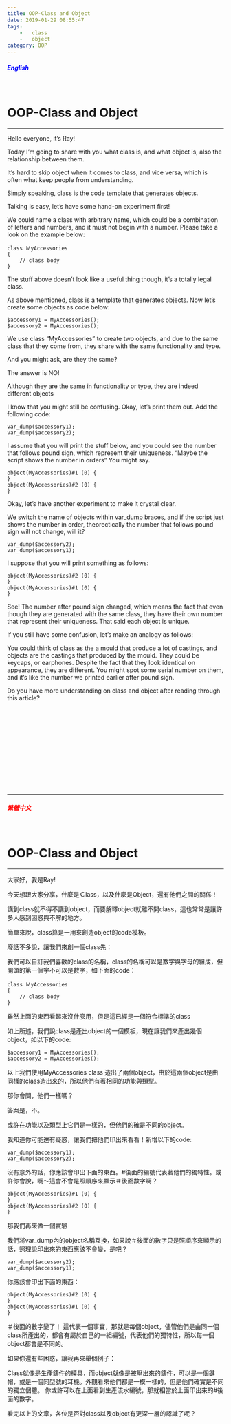 ```yaml
---
title: OOP-Class and Object
date: 2019-01-29 08:55:47
tags: 
    -   class
    -   object
category: OOP
---
```

##### <span style="color:blue">English</span>
<br>

OOP-Class and Object
==
<hr>

Hello everyone, it’s Ray!

Today I’m going to share with you what class is, and what object is, also the relationship between them.

It’s hard to skip object when it comes to class, and vice versa, which is often what keep people from understanding.

Simply speaking, class is the code template that generates objects.

Talking is easy, let’s have some hand-on experiment first!

We could name a class with arbitrary name, which could be a combination of letters and numbers, and it must not begin with a number. Please take a look on the example below:
~~~
class ＭyAccessories
{
    // class body
}
~~~
The stuff above doesn’t look like a useful thing though, it’s a totally legal class.

As above mentioned, class is a template that generates objects. Now let’s create some objects as code below:
~~~
$accessory1 = MyAccessories();
$accessory2 = MyAccessories();
~~~
We use class “MyAccessories” to create two objects, and due to the same class that they come from, they share with the same functionality and type.

And you might ask, are they the same?

The answer is NO!

Although they are the same in functionality or type, they are indeed different objects

I know that you might still be confusing. Okay, let’s print them out. Add the following code:
~~~
var_dump($accessory1);
var_dump($accessory2);
~~~
I assume that you will print the stuff below, and you could see the number that follows pound sign, which represent their uniqueness. “Maybe the script shows the number in orders” You might say.
~~~
object(MyAccessories)#1 (0) {
}
object(MyAccessories)#2 (0) {
}

~~~
Okay, let’s have another experiment to make it crystal clear.

We switch the name of objects within var_dump braces, and if the script just shows the number in order, theorectically the number that follows pound sign will not change, will it?
~~~
var_dump($accessory2);
var_dump($accessory1);
~~~
I suppose that you will print something as follows:
~~~
object(MyAccessories)#2 (0) {
}
object(MyAccessories)#1 (0) {
}
~~~
See! The number after pound sign changed, which means the fact that even though they are generated with the same class, they have their own number that represent their uniqueness. That said each object is unique.

If you still have some confusion, let’s make an analogy as follows:

You could think of class as the a mould that produce a lot of castings, and objects are the castings that produced by the mould. They could be keycaps, or earphones. Despite the fact that they look identical on appearance, they are different. You might spot some serial number on them, and it’s like the number we printed earlier after pound sign.

Do you have more understanding on class and object after reading through this article?


<br>
<br>
<br>
<br>
<br>
<br>
<br>
<br>
<br>
<br>
<br>
<hr>

##### <span style="color:red">繁體中文</span>
<br>

OOP-Class and Object
==
<hr>

大家好，我是Ray!

今天想跟大家分享，什麼是Ｃlass，以及什麼是Object，還有他們之間的關係！

講到class就不得不講到object，而要解釋object就離不開class，這也常常是讓許多人感到困惑與不解的地方。

簡單來說，class算是一用來創造object的code模板。

廢話不多說，讓我們來創一個class先：

我們可以自訂我們喜歡的class的名稱，class的名稱可以是數字與字母的組成，但開頭的第一個字不可以是數字，如下面的code：
~~~
class ＭyAccessories
{
    // class body
}
~~~

雖然上面的東西看起來沒什麼用，但是這已經是一個符合標準的class

如上所述，我們說class是產出object的一個模板，現在讓我們來產出幾個object，如以下的code:
~~~
$accessory1 = MyAccessories();
$accessory2 = MyAccessories();
~~~

以上我們使用MyAccessories class 造出了兩個object，由於這兩個object是由同樣的class造出來的，所以他們有著相同的功能與類型。

那你會問，他們一樣嗎？

答案是，不。

或許在功能以及類型上它們是一樣的，但他們的確是不同的object。

我知道你可能還有疑惑，讓我們把他們印出來看看！新增以下的code:
~~~
var_dump($accessory1);
var_dump($accessory2);
~~~

沒有意外的話，你應該會印出下面的東西。#後面的編號代表著他們的獨特性。或許你會說，啊～這會不會是照順序來顯示＃後面數字啊？
~~~
object(MyAccessories)#1 (0) {
}
object(MyAccessories)#2 (0) {
}

~~~

那我們再來做一個實驗

我們將var_dump內的object名稱互換，如果說＃後面的數字只是照順序來顯示的話，照理說印出來的東西應該不會變，是吧？
~~~
var_dump($accessory2);
var_dump($accessory1);
~~~

你應該會印出下面的東西：

~~~
object(MyAccessories)#2 (0) {
}
object(MyAccessories)#1 (0) {
}
~~~

＃後面的數字變了！ 這代表一個事實，那就是每個object，儘管他們是由同一個class所產出的，都會有屬於自己的一組編號，代表他們的獨特性，所以每一個object都會是不同的。

如果你還有些困惑，讓我再來舉個例子：

Class就像是生產鑄件的模具，而object就像是被壓出來的鑄件，可以是一個鍵帽，或是一個同型號的耳機。外觀看來他們都是一模一樣的，但是他們確實是不同的獨立個體。
你或許可以在上面看到生產流水編號，那就相當於上面印出來的#後面的數字。

看完以上的文章，各位是否對class以及object有更深一層的認識了呢？
